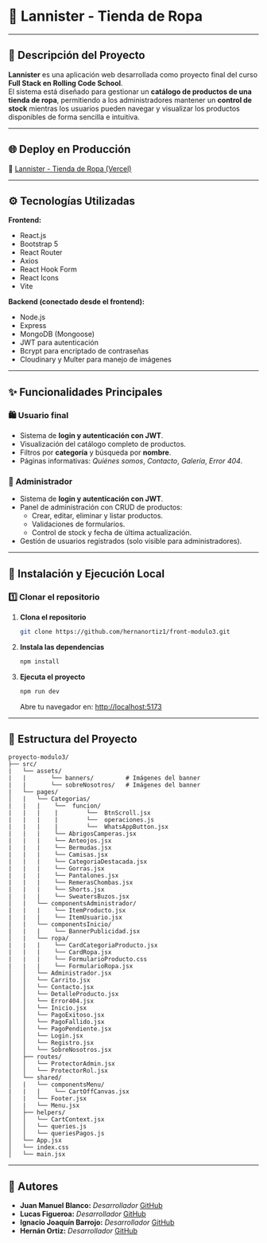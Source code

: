 # 👕 Lannister - Tienda de Ropa
---

## 🧾 Descripción del Proyecto

**Lannister** es una aplicación web desarrollada como proyecto final del curso **Full Stack en Rolling Code School**.  
El sistema está diseñado para gestionar un **catálogo de productos de una tienda de ropa**, permitiendo a los administradores mantener un **control de stock** mientras los usuarios pueden navegar y visualizar los productos disponibles de forma sencilla e intuitiva.

---

## 🌐 Deploy en Producción

🔗 [Lannister - Tienda de Ropa (Vercel)](https://proyecto-modulo3.vercel.app/)

---
## ⚙️ Tecnologías Utilizadas

**Frontend:**
- React.js
- Bootstrap 5
- React Router
- Axios
- React Hook Form
- React Icons
- Vite

**Backend (conectado desde el frontend):**
- Node.js
- Express
- MongoDB (Mongoose)
- JWT para autenticación
- Bcrypt para encriptado de contraseñas
- Cloudinary y Multer para manejo de imágenes

---

## ✨ Funcionalidades Principales

### 🛍️ Usuario final
- Sistema de **login y autenticación con JWT**.
- Visualización del catálogo completo de productos.  
- Filtros por **categoría** y búsqueda por **nombre**.  
- Páginas informativas: *Quiénes somos*, *Contacto*, *Galería*, *Error 404*.

### 🔐 Administrador
- Sistema de **login y autenticación con JWT**.  
- Panel de administración con CRUD de productos:
  - Crear, editar, eliminar y listar productos.
  - Validaciones de formularios.
  - Control de stock y fecha de última actualización.  
- Gestión de usuarios registrados (solo visible para administradores).


---

## 🚀 Instalación y Ejecución Local

### 1️⃣ Clonar el repositorio
1. **Clona el repositorio**  
   ```bash
   git clone https://github.com/hernanortiz1/front-modulo3.git
   ```

2. **Instala las dependencias**  
   ```bash
   npm install
   ```

3. **Ejecuta el proyecto**  
   ```bash
   npm run dev
   ```
   Abre tu navegador en: [http://localhost:5173](http://localhost:5173)  

---
## **📂 Estructura del Proyecto**  
```
proyecto-modulo3/
├── src/
|   └── assets/
|   |       └── banners/         # Imágenes del banner
|   |       └── sobreNosotros/   # Imágenes del banner
|   └── pages/
│   |   └── Categorias/
|   |   |    └──  funcion/
|   |   |    |        └──  BtnScroll.jsx
|   |   |    |        └──  operaciones.js
|   |   |    |        └──  WhatsAppButton.jsx
|   |   |    └── AbrigosCamperas.jsx
|   |   |    └── Anteojos.jsx
|   |   |    └── Bermudas.jsx
|   |   |    └── Camisas.jsx
|   |   |    └── CategoriaDestacada.jsx
|   |   |    └── Gorras.jsx
|   |   |    └── Pantalones.jsx
|   |   |    └── RemerasChombas.jsx
|   |   |    └── Shorts.jsx
|   |   |    └── SweatersBuzos.jsx
│   |   └── componentsAdministrador/
|   |   |    └── ItemProducto.jsx
|   |   |    └── ItemUsuario.jsx
│   |   └── componentsInicio/
|   |   |    └── BannerPublicidad.jsx
│   |   └── ropa/
|   |   |    └── CardCategoriaProducto.jsx
|   |   |    └── CardRopa.jsx
|   |   |    └── FormularioProducto.css
|   |   |    └── FormularioRopa.jsx
│   │   └── Administrador.jsx
│   │   └── Carrito.jsx
│   │   └── Contacto.jsx
│   │   └── DetalleProducto.jsx
│   │   └── Error404.jsx
│   │   └── Inicio.jsx
│   │   └── PagoExitoso.jsx
│   │   └── PagoFallido.jsx
│   │   └── PagoPendiente.jsx
│   │   └── Login.jsx
│   │   └── Registro.jsx
│   │   └── SobreNosotros.jsx
│   ├── routes/
│   │   └── ProtectorAdmin.jsx
│   │   └── ProtectorRol.jsx
│   └── shared/
│   |   └── componentsMenu/
|   |   |    └── CartOffCanvas.jsx
│   |   └── Footer.jsx
│   |   └── Menu.jsx
│   ├── helpers/
│   │   └── CartContext.jsx
│   │   └── queries.js
│   │   └── queriesPagos.js
│   └── App.jsx
│   └── index.css
│   └── main.jsx
```

---
## 👤 Autores


- **Juan Manuel Blanco:** *Desarrollador*
  [GitHub](https://github.com/juanchiblanco)
- **Lucas Figueroa:** *Desarrollador*
  [GitHub](https://github.com/Lucaspozziok64)
- **Ignacio Joaquín Barrojo:** *Desarrollador*
  [GitHub](https://github.com/TucuNacho)
- **Hernán Ortiz:** *Desarrollador*
 [GitHub](https://github.com/hernanortiz1)



